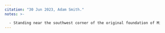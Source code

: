 ```yaml
---
citation: "30 Jun 2023, Adam Smith."
notes: >-

  - Standing near the southwest corner of the original foundation of Mills' Home.
---
```



